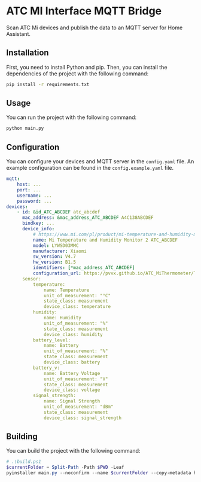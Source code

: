 # ATC MI Interface MQTT Bridge

Scan ATC Mi devices and publish the data to an MQTT server for Home Assistant.

## Installation

First, you need to install Python and pip. Then, you can install the dependencies of the project with the following command:

```bash
pip install -r requirements.txt
```

## Usage

You can run the project with the following command:

```bash
python main.py
```

## Configuration

You can configure your devices and MQTT server in the `config.yaml` file. An example configuration can be found in the `config.example.yaml` file.

```yaml
mqtt:
    host: ...
    port: ...
    username: ...
    password: ...
devices:
    - id: &id_ATC_ABCDEF atc_abcdef
      mac_address: &mac_address_ATC_ABCDEF A4C138ABCDEF
      bindkey: ...
      device_info:
          # https://www.mi.com/pl/product/mi-temperature-and-humidity-monitor-2/
          name: Mi Temperature and Humidity Monitor 2 ATC_ABCDEF
          model: LYWSD03MMC
          manufacturer: Xiaomi
          sw_version: V4.7
          hw_version: B1.5
          identifiers: [*mac_address_ATC_ABCDEF]
          configuration_url: https://pvvx.github.io/ATC_MiThermometer/TelinkMiFlasher.html
      sensor:
          temperature:
              name: Temperature
              unit_of_measurement: "°C"
              state_class: measurement
              device_class: temperature
          humidity:
              name: Humidity
              unit_of_measurement: "%"
              state_class: measurement
              device_class: humidity
          battery_level:
              name: Battery
              unit_of_measurement: "%"
              state_class: measurement
              device_class: battery
          battery_v:
              name: Battery Voltage
              unit_of_measurement: "V"
              state_class: measurement
              device_class: voltage
          signal_strength:
              name: Signal Strength
              unit_of_measurement: "dBm"
              state_class: measurement
              device_class: signal_strength
```

## Building

You can build the project with the following command:

```powershell
# .\build.ps1
$currentFolder = Split-Path -Path $PWD -Leaf
pyinstaller main.py --noconfirm --name $currentFolder --copy-metadata ha_mqtt_discoverable
```
